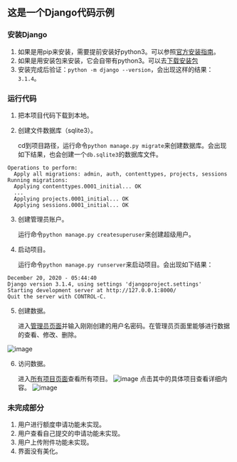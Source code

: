 ## 这是一个Django代码示例
### 安装Django
1. 如果是用pip来安装，需要提前安装好python3。可以参照[官方安装指南](https://docs.djangoproject.com/en/3.1/intro/install/)。
2. 如果是用安装包来安装，它会自带有python3。可以去[下载安装包](https://bitnami.com/stack/django/installer)
3. 安装完成后验证：`python -m django --version`，会出现这样的结果：`3.1.4`。
### 运行代码
1. 把本项目代码下载到本地。
2. 创建文件数据库（sqlite3）。
    
    cd到项目路径，运行命令`python manage.py migrate`来创建数据库。会出现如下结果，也会创建一个`db.sqlite3`的数据库文件。
```
Operations to perform:
  Apply all migrations: admin, auth, contenttypes, projects, sessions
Running migrations:
  Applying contenttypes.0001_initial... OK
  ...
  Applying projects.0001_initial... OK
  Applying sessions.0001_initial... OK
```
3. 创建管理员账户。

    运行命令`python manage.py createsuperuser`来创建超级用户。
4. 启动项目。

    运行命令`python manage.py runserver`来启动项目。会出现如下结果：
 ```
December 20, 2020 - 05:44:40
Django version 3.1.4, using settings 'djangoproject.settings'
Starting development server at http://127.0.0.1:8000/
Quit the server with CONTROL-C.
 ```
 5. 创建数据。
 
     进入[管理员页面](http://127.0.0.1:8000/admin)并输入刚刚创建的用户名密码。在管理员页面里能够进行数据的查看、修改、删除。

![image](https://user-images.githubusercontent.com/58288007/102707767-b7442e00-42d8-11eb-8200-5371b342107e.png)
     
 6. 访问数据。
 
     进入[所有项目页面](http://127.0.0.1:8000/projects/)查看所有项目。
 ![image](https://user-images.githubusercontent.com/58288007/102707819-35a0d000-42d9-11eb-84b3-2d69af85e451.png)
     点击其中的具体项目查看详细内容。
 ![image](https://user-images.githubusercontent.com/58288007/102707836-56692580-42d9-11eb-88f4-2fa68d202f50.png)
 
 ### 未完成部分
 1. 用户进行额度申请功能未实现。
 2. 用户查看自己提交的申请功能未实现。
 3. 用户上传附件功能未实现。
 4. 界面没有美化。
